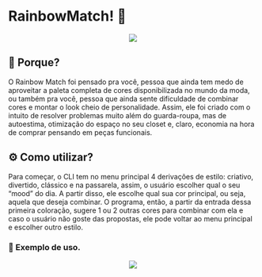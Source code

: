 # RainbowMatch! 🌈
<p align="center">
  <img src="https://i.ibb.co/bRP00xy/2.png%22/%3E" />
</p>

## 🧠 Porque?
O Rainbow Match foi pensado pra você, pessoa que ainda tem medo de aproveitar a paleta completa de cores disponibilizada no mundo da moda, ou também pra você, pessoa que ainda sente dificuldade de combinar cores e montar o look cheio de personalidade. Assim, ele foi criado com o intuito de resolver problemas muito além do guarda-roupa, mas de autoestima, otimização  do espaço no seu closet e, claro, economia na hora de comprar pensando em peças funcionais. 
  
## ⚙️ Como utilizar?
Para começar, o CLI tem no menu principal 4 derivações de estilo: criativo, divertido, clássico e na passarela, assim, o usuário escolher qual o seu “mood” do dia. A partir disso, ele escolhe qual sua cor principal, ou seja, aquela que deseja combinar. O programa, então, a partir da entrada dessa primeira coloração, sugere 1 ou 2 outras cores para combinar com ela e caso o usuário não goste das propostas, ele pode voltar ao menu principal e escolher outro estilo. 

### 📌 Exemplo de uso.
<p align="center">
  <img src="https://j.gifs.com/QkK4Y7.gif" />
</p>

